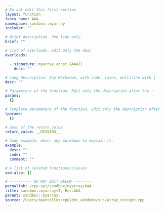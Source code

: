```yaml
---
# Do not edit this first section
layout: function
fancy_name: AAA
namespace: sandbox::myarray
includer: ""

# Brief description. One line only.
brief: ""

# List of overloads. Edit only the desc
overloads:

  - signature: myarray const &AAA()
    desc: ""

# Long description. Any Markdown, with code, latex, multiline with |
desc: ""

# Parameters of the function. Edit only the description after the :
params:
  {}

# Template parameters of the function. Edit only the description after the :
tparams:
  {}

# Desc of the return value
return_value: __MISSING__

# Code example. desc: any markdown to explain it.
example:
  desc: ""
  code: ""
  comment: ""

# A list of related functions/classes
see-also: []

# ---------- DO NOT EDIT BELOW --------
permalink: /cpp-api/sandbox/myarray/AAA
title: sandbox::myarray<T, R>::AAA
parent: sandbox::myarray
source: /Users/oparcollet/cpp2doc_webdemo/src/array_concept.cpp
...
```


